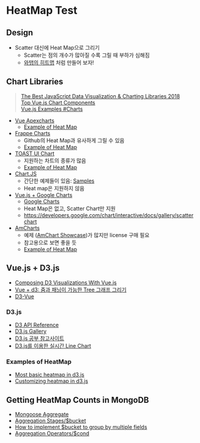 # HeatMap Test

## Design
- Scatter 대신에 Heat Map으로 그리기
    - Scatter는 점의 개수가 많아질 수록 그릴 때 부하가 심해짐
    - [와탭의 히트맵](https://www.whatap.io/apm-java/) 처럼 만들어 보자!


## Chart Libraries
> [The Best JavaScript Data Visualization & Charting Libraries 2018](https://www.codewall.co.uk/the-best-javascript-data-visualization-charting-libraries/)  
> [Top Vue.js Chart Components](https://madewithvuejs.com/blog/top-vue-js-chart-components)  
> [Vue.js Examples #Charts](https://vuejsexamples.com/tag/echarts/)

- [Vue Apexcharts](https://apexcharts.com/?ref=madewithvuejs.com)
    - [Example of Heat Map](https://apexcharts.com/docs/chart-types/heatmap-charts/)
- [Frappe Charts](https://github.com/frappe/charts?ref=madewithvuejs.com)
    - Github의 Heat Map과 유사하게 그릴 수 있음
    - [Example of Heat Map](https://frappe.io/charts/docs/basic/heatmap)
- [TOAST UI Chart](https://github.com/nhn/tui.chart)
    - 지원하는 차트의 종류가 많음
    - [Example of Heat Map](http://nhn.github.io/tui.chart/latest/tutorial-example10-02-heatmap-chart-random-series)
- [Chart.JS](https://www.chartjs.org/samples/latest/)
    - 간단한 예제들이 있음: [Samples](https://www.chartjs.org/samples/latest/)
    - Heat map은 지원하지 않음
- [Vue.js + Google Charts](https://github.com/devstark-com/vue-google-charts?ref=madewithvuejs.com)
    - [Google Charts](https://developers.google.com/chart/interactive/docs/gallery/scatterchart)
    - Heat Map은 없고, Scatter Chart만 지원
    - <https://developers.google.com/chart/interactive/docs/gallery/scatterchart>
- [AmCharts](https://www.amcharts.com/)
    - 예제 ([AmChart Showcase](https://codepen.io/collection/AevpRB/))가 많지만 license 구매 필요
    - 참고용으로 보면 좋을 듯
    - [Example of Heat Map](https://codepen.io/team/amcharts/pen/pLOXgO)


## Vue.js + D3.js
- [Composing D3 Visualizations With Vue.js](https://medium.com/tyrone-tudehope/composing-d3-visualizations-with-vue-js-c65084ccb686)
- [Vue + d3: 줌과 패닝이 가능한 Tree 그래프 그리기](https://dev.zzoman.com/2017/10/27/vue-d3-tree-with-zoom-and-panning/)
- [D3-Vue](https://github.com/LuisManuelNR/D3-Vue)

### D3.js
- [D3 API Reference](https://github.com/d3/d3/blob/master/API.md#dragging-d3-drag)
- [D3.js Gallery](https://github.com/d3/d3/wiki/Gallery)
- [D3.js 공부 참고사이트](http://codefactory.kr/d3-js-tutorials/)
- [D3.js를 이용한 실시간 Line Chart](https://jeong-pro.tistory.com/149)

### Examples of HeatMap
- [Most basic heatmap in d3.js](https://www.d3-graph-gallery.com/graph/heatmap_basic.html)
- [Customizing heatmap in d3.js](https://www.d3-graph-gallery.com/graph/heatmap_style.html)


## Getting HeatMap Counts in MongoDB
- [Mongoose Aggregate](https://mongoosejs.com/docs/api.html#aggregate_Aggregate)
- [Aggregation Stages/$bucket](https://docs.mongodb.com/manual/reference/operator/aggregation/bucket/)
- [How to implement $bucket to group by multiple fields](https://stackoverflow.com/questions/44481283/how-to-implement-bucket-to-group-by-multiple-fields)
- [Aggregation Operators/$cond](https://docs.mongodb.com/manual/reference/operator/aggregation/cond/)
